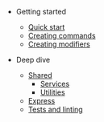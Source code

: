 * Getting started

  * [Quick start](/getting-started/quick-start.md)
  * [Creating commands](/getting-started/creating-commands.md)
  * [Creating modifiers](/getting-started/creating-modifiers.md)

* Deep dive

  * [Shared](/deep-dive/shared.md)
    * [Services](/deep-dive/services.md)
    * [Utilities](/deep-dive/utilities.md)
  * [Express](/deep-dive/express.md)
  * [Tests and linting](/deep-dive/testing.md)
